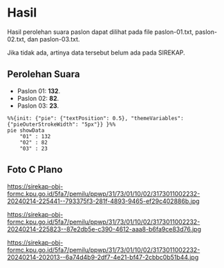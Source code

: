 # Hasil

Hasil perolehan suara paslon dapat dilihat pada file paslon-01.txt, paslon-02.txt, dan paslon-03.txt.

Jika tidak ada, artinya data tersebut belum ada pada SIREKAP.

## Perolehan Suara

 * Paslon 01: **132**.
 * Paslon 02: **82**.
 * Paslon 03: **23**.

```mermaid
%%{init: {"pie": {"textPosition": 0.5}, "themeVariables": {"pieOuterStrokeWidth": "5px"}} }%%
pie showData
    "01" : 132
    "02" : 82
    "03" : 23
```
## Foto C Plano

https://sirekap-obj-formc.kpu.go.id/5fa7/pemilu/ppwp/31/73/01/10/02/3173011002232-20240214-225441--793375f3-281f-4893-9465-ef29c402886b.jpg

https://sirekap-obj-formc.kpu.go.id/5fa7/pemilu/ppwp/31/73/01/10/02/3173011002232-20240214-225823--87e2db5e-c390-4612-aaa8-b6fa9ce83d76.jpg

https://sirekap-obj-formc.kpu.go.id/5fa7/pemilu/ppwp/31/73/01/10/02/3173011002232-20240214-202013--6a74d4b9-2df7-4e21-bf47-2cbbc0b51b44.jpg

